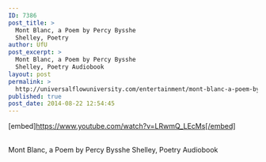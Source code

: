```yaml
---
ID: 7386
post_title: >
  Mont Blanc, a Poem by Percy Bysshe
  Shelley, Poetry
author: UfU
post_excerpt: >
  Mont Blanc, a Poem by Percy Bysshe
  Shelley, Poetry Audiobook
layout: post
permalink: >
  http://universalflowuniversity.com/entertainment/mont-blanc-a-poem-by-percy-bysshe-shelley-poetry/
published: true
post_date: 2014-08-22 12:54:45
---
```

[embed]https://www.youtube.com/watch?v=LRwmQ_LEcMs[/embed]</br></br>
<p>Mont Blanc, a Poem by Percy Bysshe Shelley, Poetry Audiobook</p>